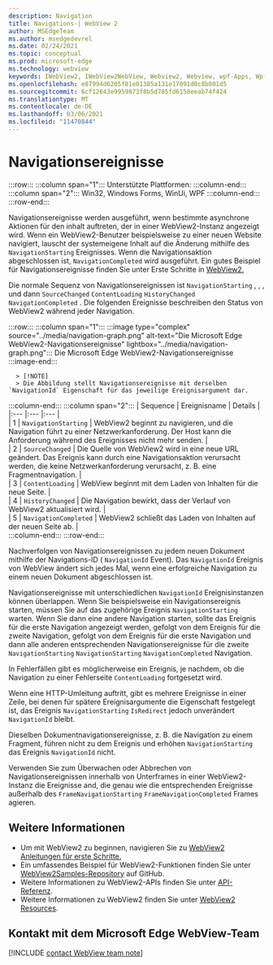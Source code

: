 ```yaml
---
description: Navigation
title: Navigations-| WebView 2
author: MSEdgeTeam
ms.author: msedgedevrel
ms.date: 02/24/2021
ms.topic: conceptual
ms.prod: microsoft-edge
ms.technology: webview
keywords: IWebView2, IWebView2WebView, Webview2, Webview, wpf-Apps, Wpf, Microsoft Edge, ICoreWebView2, ICoreWebView2Host, Browsersteuerung, Edge-HTML
ms.openlocfilehash: e87994d6205f81e01385a131e17091d0c8b001d5
ms.sourcegitcommit: 6cf12643e9959873f8b5d785fd6158eeab74f424
ms.translationtype: MT
ms.contentlocale: de-DE
ms.lasthandoff: 03/06/2021
ms.locfileid: "11470844"
---
```

# <a name="navigation-events"></a>Navigationsereignisse  

:::row:::
   :::column span="1":::
      Unterstützte Plattformen:
   :::column-end:::
   :::column span="2":::
      Win32, Windows Forms, WinUi, WPF
   :::column-end:::
:::row-end:::  

Navigationsereignisse werden ausgeführt, wenn bestimmte asynchrone Aktionen für den inhalt auftreten, der in einer WebView2-Instanz angezeigt wird.  Wenn ein WebView2-Benutzer beispielsweise zu einer neuen Website navigiert, lauscht der systemeigene Inhalt auf die Änderung mithilfe des `NavigationStarting` Ereignisses.  Wenn die Navigationsaktion abgeschlossen ist, `NavigationCompleted` wird ausgeführt.  Ein gutes Beispiel für Navigationsereignisse finden Sie unter Erste Schritte in [WebView2.][Webview2IndexGettingStarted]  

<!--todo:  Move the relevant information out of the getting started guide to better focus the content and leave the most concise elements in the getting started guide.  -->   

Die normale Sequenz von Navigationsereignissen ist `NavigationStarting` , , , und dann `SourceChanged` `ContentLoading` `HistoryChanged` `NavigationCompleted` .  Die folgenden Ereignisse beschreiben den Status von WebView2 während jeder Navigation.  

:::row:::
   :::column span="1":::
      :::image type="complex" source="../media/navigation-graph.png" alt-text="Die Microsoft Edge WebView2-Navigationsereignisse" lightbox="../media/navigation-graph.png":::
         Die Microsoft Edge WebView2-Navigationsereignisse  
      :::image-end:::  
      
      > [!NOTE]
      > Die Abbildung stellt Navigationsereignisse mit derselben `NavigationId` Eigenschaft für das jeweilige Ereignisargument dar.  
   :::column-end:::
   :::column span="2":::
      | Sequence | Ereignisname | Details |  
      |:--- |:--- |:--- |  
      | 1 | `NavigationStarting`  |  WebView2 beginnt zu navigieren, und die Navigation führt zu einer Netzwerkanforderung.  Der Host kann die Anforderung während des Ereignisses nicht mehr senden.  |  
      | 2 | `SourceChanged`  |  Die Quelle von WebView2 wird in eine neue URL geändert.  Das Ereignis kann durch eine Navigationsaktion verursacht werden, die keine Netzwerkanforderung verursacht, z. B. eine Fragmentnavigation.  |  
      | 3 | `ContentLoading`  |  WebView beginnt mit dem Laden von Inhalten für die neue Seite.  |  
      | 4 | `HistoryChanged`  |  Die Navigation bewirkt, dass der Verlauf von WebView2 aktualisiert wird.  |  
      | 5 | `NavigationCompleted`  |  WebView2 schließt das Laden von Inhalten auf der neuen Seite ab.  |  
   :::column-end:::
:::row-end:::

Nachverfolgen von Navigationsereignissen zu jedem neuen Dokument mithilfe der Navigations-ID \( `NavigationId` Event\).  Das `NavigationId` Ereignis von WebView ändert sich jedes Mal, wenn eine erfolgreiche Navigation zu einem neuen Dokument abgeschlossen ist.  

 Navigationsereignisse mit unterschiedlichen `NavigationId` Ereignisinstanzen können überlappen.  Wenn Sie beispielsweise ein Navigationsereignis starten, müssen Sie auf das zugehörige Ereignis `NavigationStarting` warten.  Wenn Sie dann eine andere Navigation starten, sollte das Ereignis für die erste Navigation angezeigt werden, gefolgt von dem Ereignis für die zweite Navigation, gefolgt von dem Ereignis für die erste Navigation und dann alle anderen entsprechenden Navigationsereignisse für die zweite `NavigationStarting` `NavigationStarting` `NavigationCompleted` Navigation.  
 
 In Fehlerfällen gibt es möglicherweise ein Ereignis, je nachdem, ob die Navigation zu einer Fehlerseite `ContentLoading` fortgesetzt wird.  
 
 Wenn eine HTTP-Umleitung auftritt, gibt es mehrere Ereignisse in einer Zeile, bei denen für spätere Ereignisargumente die Eigenschaft festgelegt ist, das Ereignis `NavigationStarting` `IsRedirect` jedoch unverändert `NavigationId` bleibt.  
 
 Dieselben Dokumentnavigationsereignisse, z. B. die Navigation zu einem Fragment, führen nicht zu dem Ereignis und erhöhen `NavigationStarting` das Ereignis `NavigationId` nicht.  

Verwenden Sie zum Überwachen oder Abbrechen von Navigationsereignissen innerhalb von Unterframes in einer WebView2-Instanz die Ereignisse and, die genau wie die entsprechenden Ereignisse außerhalb des `FrameNavigationStarting` `FrameNavigationCompleted` Frames agieren.  

## <a name="see-also"></a>Weitere Informationen  

*   Um mit WebView2 zu beginnen, navigieren Sie zu [WebView2 Anleitungen für erste Schritte.][Webview2IndexGettingStarted]  
*   Ein umfassendes Beispiel für WebView2-Funktionen finden Sie unter [WebView2Samples-Repository][GithubMicrosoftedgeWebview2samples] auf GitHub.  
*   Weitere Informationen zu WebView2-APIs finden Sie unter [API-Referenz][DotnetApiMicrosoftWebWebview2WpfWebview2].  
*   Weitere Informationen zu WebView2 finden Sie unter [WebView2 Resources][Webview2IndexNextSteps].  

## <a name="getting-in-touch-with-the-microsoft-edge-webview-team"></a>Kontakt mit dem Microsoft Edge WebView-Team  

[!INCLUDE [contact WebView team note](../includes/contact-webview-team-note.md)]  

<!-- links -->  

[Webview2IndexGettingStarted]: ../index.md#getting-started "Erste Schritte – Einführung in Microsoft Edge WebView2 | Microsoft Docs"  
[Webview2IndexNextSteps]: ../index.md#next-steps "Nächste Schritte – Einführung in Microsoft Edge WebView2 | Microsoft Docs"  

[DotnetApiMicrosoftWebWebview2WpfWebview2]: /dotnet/api/microsoft.web.webview2.wpf.webview2 "WebView2-Klasse | Microsoft Docs"  

[GithubMicrosoftedgeWebview2samples]: https://github.com/MicrosoftEdge/WebView2Samples "WebView2-Beispiele – MicrosoftEdge/WebView2Samples | GitHub"  
